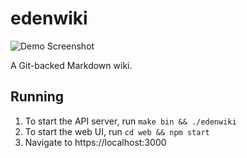# edenwiki

![Demo Screenshot](../assets/screenshot.png)

A Git-backed Markdown wiki.

## Running

1. To start the API server, run `make bin && ./edenwiki`
2. To start the web UI, run `cd web && npm start`
3. Navigate to https://localhost:3000
